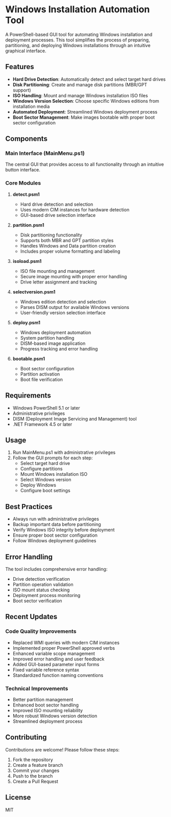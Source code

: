 # Windows Installation Automation Tool

A PowerShell-based GUI tool for automating Windows installation and deployment processes. This tool simplifies the process of preparing, partitioning, and deploying Windows installations through an intuitive graphical interface.

## Features

- **Hard Drive Detection**: Automatically detect and select target hard drives
- **Disk Partitioning**: Create and manage disk partitions (MBR/GPT support)
- **ISO Handling**: Mount and manage Windows installation ISO files
- **Windows Version Selection**: Choose specific Windows editions from installation media
- **Automated Deployment**: Streamlined Windows deployment process
- **Boot Sector Management**: Make images bootable with proper boot sector configuration

## Components

### Main Interface (MainMenu.ps1)
The central GUI that provides access to all functionality through an intuitive button interface.

### Core Modules

1. **detect.psm1**
   - Hard drive detection and selection
   - Uses modern CIM instances for hardware detection
   - GUI-based drive selection interface

2. **partition.psm1**
   - Disk partitioning functionality
   - Supports both MBR and GPT partition styles
   - Handles Windows and Data partition creation
   - Includes proper volume formatting and labeling

3. **isoload.psm1**
   - ISO file mounting and management
   - Secure image mounting with proper error handling
   - Drive letter assignment and tracking

4. **selectversion.psm1**
   - Windows edition detection and selection
   - Parses DISM output for available Windows versions
   - User-friendly version selection interface

5. **deploy.psm1**
   - Windows deployment automation
   - System partition handling
   - DISM-based image application
   - Progress tracking and error handling

6. **bootable.psm1**
   - Boot sector configuration
   - Partition activation
   - Boot file verification

## Requirements

- Windows PowerShell 5.1 or later
- Administrative privileges
- DISM (Deployment Image Servicing and Management) tool
- .NET Framework 4.5 or later

## Usage

1. Run MainMenu.ps1 with administrative privileges
2. Follow the GUI prompts for each step:
   - Select target hard drive
   - Configure partitions
   - Mount Windows installation ISO
   - Select Windows version
   - Deploy Windows
   - Configure boot settings

## Best Practices

- Always run with administrative privileges
- Backup important data before partitioning
- Verify Windows ISO integrity before deployment
- Ensure proper boot sector configuration
- Follow Windows deployment guidelines

## Error Handling

The tool includes comprehensive error handling:
- Drive detection verification
- Partition operation validation
- ISO mount status checking
- Deployment process monitoring
- Boot sector verification

## Recent Updates

### Code Quality Improvements
- Replaced WMI queries with modern CIM instances
- Implemented proper PowerShell approved verbs
- Enhanced variable scope management
- Improved error handling and user feedback
- Added GUI-based parameter input forms
- Fixed variable reference syntax
- Standardized function naming conventions

### Technical Improvements
- Better partition management
- Enhanced boot sector handling
- Improved ISO mounting reliability
- More robust Windows version detection
- Streamlined deployment process

## Contributing

Contributions are welcome! Please follow these steps:
1. Fork the repository
2. Create a feature branch
3. Commit your changes
4. Push to the branch
5. Create a Pull Request

## License

MIT
